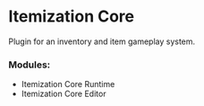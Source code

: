 # Itemization Core

Plugin for an inventory and item gameplay system.

### Modules:
- Itemization Core Runtime
- Itemization Core Editor
